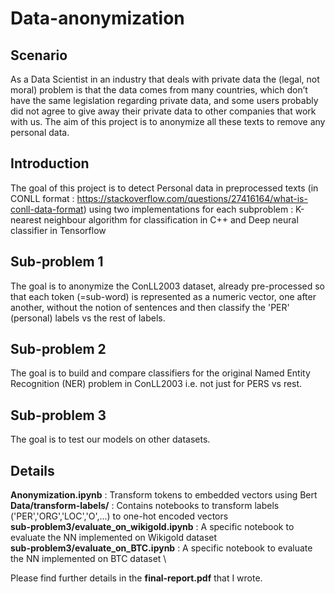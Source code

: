 # Data-anonymization

## Scenario
As a Data Scientist in an industry that deals with private data the (legal, not moral) problem is that the data comes from many
countries, which don’t have the same legislation regarding private data, and
some users probably did not agree to give away their private data to other companies that work with us.
The aim of this project is to anonymize all these texts to
remove any personal data.

## Introduction
The goal of this project is to detect Personal data in preprocessed texts (in CONLL format : https://stackoverflow.com/questions/27416164/what-is-conll-data-format) using two implementations for each subproblem : K-nearest neighbour algorithm for classification in C++ and Deep neural classifier in Tensorflow 

## Sub-problem 1
The goal is to anonymize the ConLL2003 dataset, already pre-processed so that
each token (=sub-word) is represented as a numeric vector, one after another,
without the notion of sentences and then classify the 'PER' (personal) labels vs the rest of labels.

## Sub-problem 2
The goal is to build and compare classifiers for the original Named Entity Recognition (NER) problem in ConLL2003 i.e. not just for PERS vs rest. 

## Sub-problem 3 
The goal is to test our models on other datasets.

## Details
**Anonymization.ipynb** : Transform tokens to embedded vectors using Bert  \
**Data/transform-labels/** : Contains notebooks to transform labels ('PER','ORG','LOC','O',...) to one-hot encoded vectors  \
**sub-problem3/evaluate_on_wikigold.ipynb** : A specific notebook to evaluate the NN implemented on Wikigold dataset  \
**sub-problem3/evaluate_on_BTC.ipynb** : A specific notebook to evaluate the NN implemented on BTC dataset  \

Please find further details in the **final-report.pdf** that I wrote.
